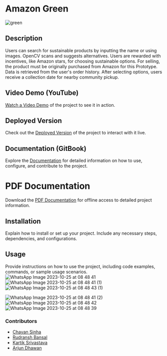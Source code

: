 # Amazon Green

<p align="center">
  
![green](https://github.com/arjundvn24/hackAmazon/assets/71541766/ad7133f1-d92d-4ad1-926d-98e55d58ff8a)

</p>








## Description

Users can search for sustainable products by inputting the name or using images. OpenCV scans and
suggests alternatives.
Users are rewarded with incentives, like Amazon stars, for choosing sustainable options.
For selling, the product must be originally purchased from Amazon for this Prototype.
Data is retrieved from the user's order history. After selecting options, users receive a collection date for
nearby community pickup.

## Video Demo (YouTube)

[Watch a Video Demo](https://www.youtube.com/your-video-link) of the project to see it in action.

## Deployed Version

Check out the [Deployed Version](http://43.204.19.152:3000/) of the project to interact with it live.

## Documentation (GitBook)

Explore the [Documentation](https://app.gitbook.com/o/1aqUfxq0bAnZN6mulnf1/s/AlnoJHGrXy7l91v6HLwH/) for detailed information on how to use, configure, and contribute to the project.

# PDF Documentation

Download the [PDF Documentation](https://drive.google.com/file/d/1rANX3TfqNVHviZ8Epdbm63qqTj40VF3p/view?usp=sharing) for offline access to detailed project information.


## Installation

Explain how to install or set up your project. Include any necessary steps, dependencies, and configurations.

## Usage

Provide instructions on how to use the project, including code examples, commands, or sample usage scenarios.
![WhatsApp Image 2023-10-25 at 08 48 41](https://github.com/rudranshbansal/hackAmazon/assets/71541766/67d121b8-144e-45e9-a477-0968c74bfdf2)
![WhatsApp Image 2023-10-25 at 08 48 41 (1)](https://github.com/rudranshbansal/hackAmazon/assets/71541766/f91c4b7e-4765-41d9-bbdf-66e88139b086)
![WhatsApp Image 2023-10-25 at 08 48 43 (1)](https://github.com/rudranshbansal/hackAmazon/assets/71541766/88c90a1a-a525-4dbd-afac-8b401414dc91)

![WhatsApp Image 2023-10-25 at 08 48 41 (2)](https://github.com/rudranshbansal/hackAmazon/assets/71541766/6c45fbe9-f716-4dcc-845f-6c760e8aeabb)
![WhatsApp Image 2023-10-25 at 08 48 42](https://github.com/rudranshbansal/hackAmazon/assets/71541766/40f49121-ddb6-49e5-9f68-4b9e6c8e6ce4)
![WhatsApp Image 2023-10-25 at 08 48 39](https://github.com/rudranshbansal/hackAmazon/assets/71541766/cb2a6d13-1756-4ab2-9bef-215ac784b4bc)




### Contributors

- [Chayan Sinha](https://github.com/csinha134)
- [Rudransh Bansal](https://github.com/rudranshbansal)
- [Kartik Srivastava](https://github.com/KARTIK5667)
- [Arjun Dhawan](https://github.com/arjundvn24)




